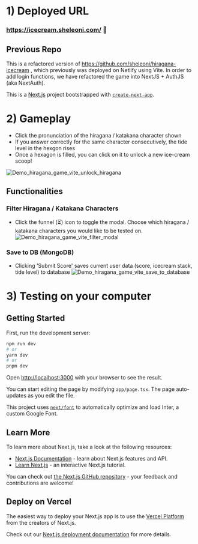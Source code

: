 # 1) Deployed URL
### https://icecream.sheleoni.com/ 🍦

## Previous Repo
This is a refactored version of https://github.com/sheleoni/hiragana-icecream , which previously was deployed on Netlify using Vite. 
In order to add login functions, we have refactored the game into NextJS + AuthJS (aka NextAuth). 

This is a [Next.js](https://nextjs.org/) project bootstrapped with [`create-next-app`](https://github.com/vercel/next.js/tree/canary/packages/create-next-app).

# 2) Gameplay
- Click the pronunciation of the hiragana / katakana character shown
- If you answer correctly for the same character consecutively, the tide level in the hexgon rises
- Once a hexagon is filled, you can click on it to unlock a new ice-cream scoop! 

![Demo_hiragana_game_vite_unlock_hiragana](https://github.com/sheleoni/hiragana-icecream/assets/85994674/5e5b0e70-9754-491e-a458-8a1b5d50aee5)

## Functionalities

### Filter Hiragana / Katakana Characters
- Click the funnel (⏳) icon to toggle the modal. Choose which hiragana / katakana characters you would like to be tested on.
![Demo_hiragana_game_vite_filter_modal](https://github.com/sheleoni/hiragana-icecream/assets/85994674/a9c4c3ae-c8e4-4c7e-9655-e4548c361edb)

### Save to DB (MongoDB)
- Clicking 'Submit Score' saves current user data (score, icecream stack, tide level) to database 
![Demo_hiragana_game_vite_save_to_database](https://github.com/sheleoni/hiragana-icecream/assets/85994674/504f5244-8c77-4d21-9521-fde9d3f8a843)



# 3) Testing on your computer

## Getting Started

First, run the development server:

```bash
npm run dev
# or
yarn dev
# or
pnpm dev
```

Open [http://localhost:3000](http://localhost:3000) with your browser to see the result.

You can start editing the page by modifying `app/page.tsx`. The page auto-updates as you edit the file.

This project uses [`next/font`](https://nextjs.org/docs/basic-features/font-optimization) to automatically optimize and load Inter, a custom Google Font.

## Learn More

To learn more about Next.js, take a look at the following resources:

- [Next.js Documentation](https://nextjs.org/docs) - learn about Next.js features and API.
- [Learn Next.js](https://nextjs.org/learn) - an interactive Next.js tutorial.

You can check out [the Next.js GitHub repository](https://github.com/vercel/next.js/) - your feedback and contributions are welcome!

## Deploy on Vercel

The easiest way to deploy your Next.js app is to use the [Vercel Platform](https://vercel.com/new?utm_medium=default-template&filter=next.js&utm_source=create-next-app&utm_campaign=create-next-app-readme) from the creators of Next.js.

Check out our [Next.js deployment documentation](https://nextjs.org/docs/deployment) for more details.
